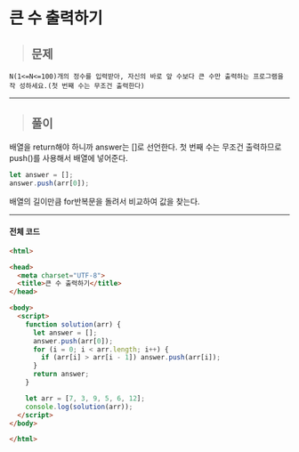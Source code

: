 # 큰 수 출력하기

> ## 문제

```
N(1<=N<=100)개의 정수를 입력받아, 자신의 바로 앞 수보다 큰 수만 출력하는 프로그램을 작 성하세요.(첫 번째 수는 무조건 출력한다)
```
***

> ## 풀이

배열을 return해야 하니까 answer는 []로 선언한다.
첫 번째 수는 무조건 출력하므로 push()를 사용해서 배열에 넣어준다.
```jsx
let answer = [];
answer.push(arr[0]);
```
배열의 길이만큼 for반복문을 돌려서 비교하여 값을 찾는다.
***

#### 전체 코드
```html
<html>

<head>
  <meta charset="UTF-8">
  <title>큰 수 출력하기</title>
</head>

<body>
  <script>
    function solution(arr) {
      let answer = [];
      answer.push(arr[0]);
      for (i = 0; i < arr.length; i++) {
        if (arr[i] > arr[i - 1]) answer.push(arr[i]);
      }
      return answer;
    }

    let arr = [7, 3, 9, 5, 6, 12];
    console.log(solution(arr));
  </script>
</body>

</html>
```